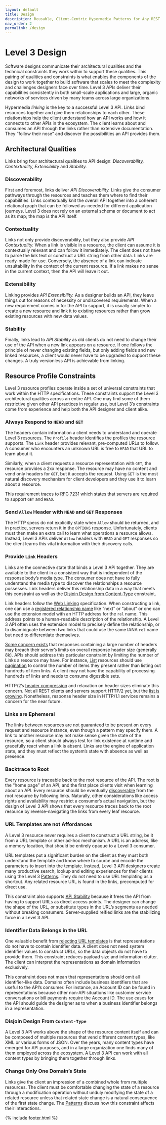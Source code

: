 ```yaml
---
layout: default
title: Design
description: Reusable, Client-Centric Hypermedia Patterns for Any REST API
nav_order: 2
permalink: /design
---
```

# Level 3 Design

Software designs communicate their architectural qualities and the technical constraints they work within to support these qualities. This pairing of qualities and constraints is what enables the components of the design to work together to build software that scales to meet the complexity and challenges designers face over time. Level 3 APIs deliver their capabilities consistently in both small-scale applications and large, organic networks of services driven by many teams across large organizations.

Hypermedia _linking_ is the key to a successful Level 3 API. Links bind resources together and give them relationships to each other. These relationships help the client understand how an API works and how it connects to other APIs in the ecosystem. The client learns about and consumes an API through the links rather than extensive documentation. They “follow their nose” and discover the possibilities an API provides them.

## Architectural Qualities

Links bring four architectural qualities to API design: *Discoverability, Contextuality, Extensibility* and *Stability.*

### Discoverability

First and foremost, links deliver *API Discoverability.* Links give the consumer pathways through the resources and teaches them where to find their capabilities. Links contextually knit the overall API together into a coherent relational graph that can be followed as-needed for different application journeys. Level 3 does not rely on an external schema or document to act as its map; the map is the API itself.

### Contextuality

Links not only provide discoverability, but they also provide *API Contextuality.* When a link is visible in a resource, the client can assume it is contextually relevant and can follow it immediately. The client does not have to parse the link text or construct a URL string from other data. Links are ready-made for use. Conversely, the absence of a link can indicate unsuitability in the context of the current resource. If a link makes no sense in the current context, then the API will leave it out.

### Extensibility

Linking provides *API Extensibility.* As a designer builds an API, they leave things out for reasons of necessity or undiscovered requirements. When a new requirement comes in for the API to support, it is usually simpler to create a new resource and link it to existing resources rather than grow existing resources with new data values.

### Stability

Finally, links lead to *API Stability* as old clients do not need to change their use of the API when a new link appears on a resource. If one follows the principle of never changing existing fields, but only adding fields and new linked resources, a client would never have to be upgraded to support these changes. A truly versionless API is achievable from linking.

## Resource Profile Constraints

Level 3 resource profiles operate inside a set of universal constraints that work within the HTTP specifications. These constraints support the Level 3 architectural qualities across an entire API. One may find some of them restrictive given other API practices in regular use, but Level 3’s constraints come from experience and help both the API designer and client alike.

### Always Respond to `HEAD` and `GET`

The headers contain information a client needs to understand and operate Level 3 resources. The `Profile` header identifies the profiles the resource supports. The `Link` header provides relevant, pre-computed URLs to follow. A consumer who encounters an unknown URL is free to `HEAD` that URL to learn about it.

Similarly, when a client requests a resource representation with `GET`, the resource provides a 2xx response. The resource may have no content and vend only headers for `GET`, but it accepts the request. Using `GET` is the most natural discovery mechanism for client developers and they use it to learn about a resource.

This requirement traces to [RFC 7231](https://tools.ietf.org/html/rfc7231#section-4.1) which states that servers are required to support `GET` and `HEAD`.

### Send `Allow` Header with `HEAD` and `GET` Responses

The HTTP specs do not explicitly state when `Allow` should be returned, and in practice, servers return it in the `OPTIONS` response. Unfortunately, clients must then make an extra call to learn what operations a resource allows. Instead, Level 3 APIs deliver `Allow` headers with `HEAD` and `GET` responses so the client learns this vital information with their discovery calls.

### Provide `Link` Headers

Links are the connective state that binds a Level 3 API together. They are available to the client in a consistent way that is independent of the response body’s media type. The consumer does not have to fully understand the media type to discover the relationships a resource possesses. Link headers deliver this relationship data in a way that meets this constraint as well as the [Disjoin Design from Content-Type](#disjoin-design-from-content-type) constraint.

Link headers follow the [Web Linking](https://tools.ietf.org/html/rfc8288) specification. When constructing a link, one can use a [registered relationship name](https://www.iana.org/assignments/link-relations/link-relations.xhtml) like “next” or “about” or one can use the extension model with an HTTP address for the `rel` name. This address points to a human-readable description of the relationship. A Level 3 API often uses the extension model to precisely define the relationship, or to disambiguate between two links that could use the same IANA `rel` name but need to differentiate themselves.

[Some concern exists](https://maxchadwick.xyz/blog/http-response-header-size-limits) that responses containing a large number of headers may breach their server’s limits on overall response header size (generally 8k). APIs should address this particular constraint by limiting the number of Links a resource may have. For instance, [List](patterns/list.md) resources should use [pagination](patterns/page.md) to control the number of items they present rather than listing out hundreds of item links. A client may not have the capability of processing hundreds of links and needs to consume digestible sets.

HTTP/2’s [header compression](https://http2.github.io/http2-spec/compression.html) and relaxation on header sizes eliminate this concern. Not all REST clients and servers support HTTP/2 yet, but the [list is growing](https://github.com/http2/http2-spec/wiki/Implementations). Nonetheless, response header size in HTTP/1.1 services remains a concern for the near future.

### Links are Ephemeral

The links between resources are not guaranteed to be present on every request and resource instance, even though a pattern may specify them. A link to another resource may not make sense given the state of the resource, so a client should always test for link existence at runtime and gracefully react when a link is absent. Links are the engine of application state, and they must reflect the system’s state with absence as well as presence.

### Backtrace to Root

Every resource is traceable back to the root resource of the API. The root is the “home page” of an API, and the first place clients visit when learning about an API. Every resource should be eventually [discoverable](#discoverability) from the root resource by following links. Naturally, other considerations like access rights and availability may restrict a consumer’s actual navigation, but the design of Level 3 API shows that every resource traces back to the root resource by reverse-navigating the links from every leaf resource.

### URL Templates are not Affordances

A Level 3 resource never requires a client to construct a URL string, be it from a URL template or other ad-hoc mechanism. A URL is an address, like a memory location, that should be entirely opaque to a Level 3 consumer.

URL templates put a significant burden on the client as they must both understand the template and know where to source and encode the parameters to insert into the template. Instead, Level 3 API designers create many productive search, lookup and editing experiences for their clients using the Level 3 [Patterns](patterns/patterns.md). They do not need to use URL templating as a shortcut. Any related resource URL is found in the links, precomputed for direct use.

This constraint also supports [API Stability](#stability) because it frees the API from having to support URLs as direct access points. The designer can change the shape of the URL, or substitute types in the URL’s segments as needed without breaking consumers. Server-supplied reified links are the stabilizing force in a Level 3 API.

### Identifier Data Belongs in the URL

One valuable benefit from [rejecting URL templates](#url-templates-are-not-affordances) is that representations do not have to contain identifier data. A client does not need system identifier values to construct URLs, so the data objects do not have to provide them. This constraint reduces payload size and information clutter. The client can interpret the representations as domain information exclusively.

This constraint does not mean that representations should omit all identifier-like data. Domains often include business identifiers that are useful to the API’s consumer. For instance, an Account ID can be found in representations because other non-API situations like customer service conversations or bill payments require the Account ID. The use cases for the API should guide the designer as to when a business identifier belongs in a representation.

### Disjoin Design From `Content-Type`

A Level 3 API works above the shape of the resource content itself and can be composed of multiple resources that vend different content types, like XML or various forms of JSON. Over the years, many content types have emerged for API purposes, and in a large organization one finds many of them employed across the ecosystem. A Level 3 API can work with all content types by bringing them together through links.

### Change Only One Domain’s State

Links give the client an impression of a combined whole from multiple resources. The client must be comfortable changing the state of a resource through a modification operation without unduly modifying the state of a related resource unless that related state change is a natural consequence of the first state change. The [Patterns](patterns/patterns.md) discuss how this constraint affects their interactions.

{% include footer.html %}
